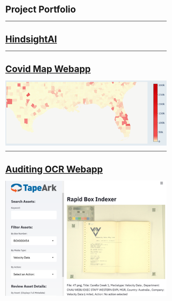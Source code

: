 # Project Portfolio
---
# [HindsightAI](/Clip_page)

---
# [Covid Map Webapp](/Map_page)
<img src="images/Map_thumbnail.png?raw=true"/>

---
# [Auditing OCR Webapp](/OCR_page)
<img src="images/OCR_thumbnail.png?raw=true"/>